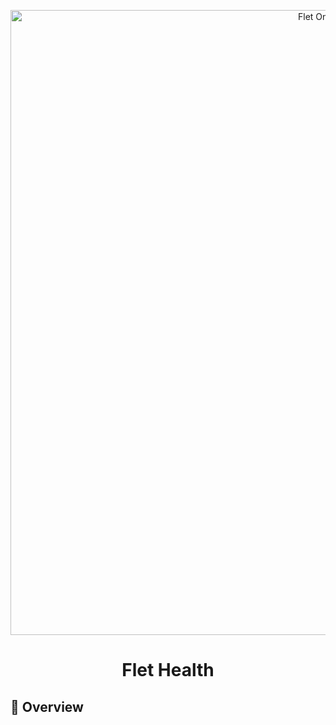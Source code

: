 <p align="center"><img src="https://github.com/user-attachments/assets/de014dcd-152b-468a-b38d-0b3dd76dff48" width="1000" alt="Flet OneSignal"></p>


<h1 align="center"> Flet Health </h1>

## 📖 Overview
